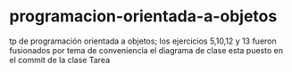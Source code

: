 # programacion-orientada-a-objetos
tp de programación orientada a objetos;
los ejercicios 5,10,12 y 13 fueron fusionados por tema de conveniencia
el diagrama de clase esta puesto en el commit de la clase Tarea
